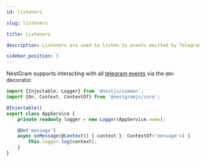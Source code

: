 ```yaml
---
id: listeners

slug: listeners

title: Listeners

description: Listeners are used to listen to events emitted by Telegram.

sidebar_position: 3
---
```


NestGram supports interacting with all [telegram events](https://telegraf.js.org/classes/Composer.html#on-3) via the `@On` decorator.

```typescript title="src/app.service.ts"
import {Injectable, Logger} from '@nestjs/common';
import {On, Context, ContextOf} from '@nestgramjs/core';

@Injectable()
export class AppService {
    private readonly logger = new Logger(AppService.name);

    @On('message')
    async onMessage(@Context() { context }: ContextOf<'message'>) {
        this.logger.log(context);
    }
}
```
